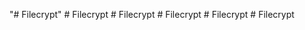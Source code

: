 "# Filecrypt" 
#   F i l e c r y p t  
 #   F i l e c r y p t  
 #   F i l e c r y p t  
 #   F i l e c r y p t  
 #   F i l e c r y p t  
 
